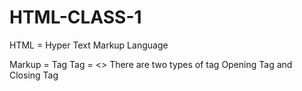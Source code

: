 # HTML-CLASS-1

HTML = Hyper Text Markup Language

Markup = Tag 
Tag = <>
There are two types of tag Opening Tag <tag> and Closing Tag </Tag>

